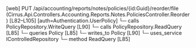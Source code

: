 [web] PUT /api/accounting/reports/notes/policies/{id:Guid}/reorder/file  (Cirrus.Api.Controllers.Accounting.Reports.Notes.PoliciesController.Reorder)  [L82–L105] [auth=Authentication.UserPolicy]
  └─ calls PolicyRepository.WriteQuery [L90]
  └─ calls PolicyRepository.ReadQuery [L85]
  └─ queries Policy [L85]
  └─ writes_to Policy [L90]
  └─ uses_service IControlledRepository<Policy>
    └─ method ReadQuery [L85]

